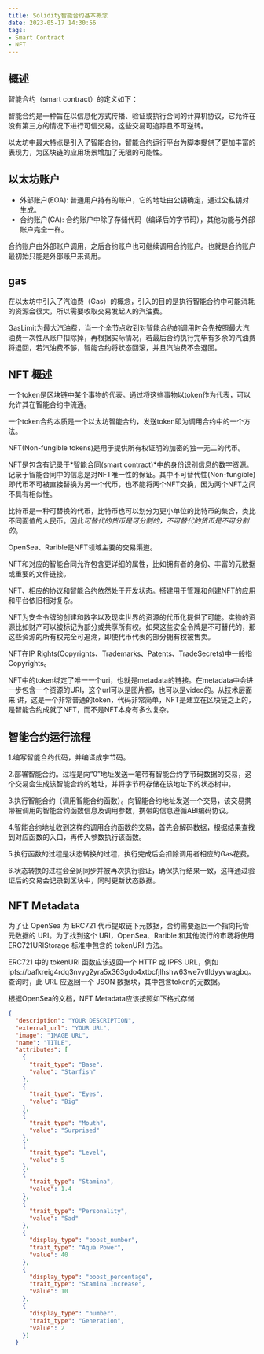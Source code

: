 ```yaml
---
title: Solidity智能合约基本概念
date: 2023-05-17 14:30:56
tags:
- Smart Contract
- NFT
---
```


## 概述

智能合约（smart contract）的定义如下：

智能合约是一种旨在以信息化方式传播、验证或执行合同的计算机协议，它允许在没有第三方的情况下进行可信交易。这些交易可追踪且不可逆转。

以太坊中最大特点是引入了智能合约，智能合约运行平台为脚本提供了更加丰富的表现力，为区块链的应用场景增加了无限的可能性。

## 以太坊账户

- 外部账户(EOA): 普通用户持有的账户，它的地址由公钥确定，通过公私钥对生成。
- 合约账户(CA): 合约账户中除了存储代码（编译后的字节码），其他功能与外部账户完全一样。

合约账户由外部账户调用，之后合约账户也可继续调用合约账户。也就是合约账户最初始只能是外部账户来调用。

## gas

在以太坊中引入了汽油费（Gas）的概念，引入的目的是执行智能合约中可能消耗的资源会很大，所以需要收取交易发起人的汽油费。

GasLimit为最大汽油费，当一个全节点收到对智能合约的调用时会先按照最大汽油费一次性从账户扣除掉，再根据实际情况，若最后合约执行完毕有多余的汽油费将退回，若汽油费不够，智能合约将状态回滚，并且汽油费不会退回。

## NFT 概述

一个token是区块链中某个事物的代表。通过将这些事物以token作为代表，可以允许其在智能合约中流通。

一个token合约本质是一个以太坊智能合约，发送token即为调用合约中的一个方法。

NFT(Non-fungible tokens)是用于提供所有权证明的加密的独一无二的代币。

NFT是包含有记录于*智能合同(smart contract)*中的身份识别信息的数字资源。记录于智能合同中的信息是对NFT唯一性的保证。其中不可替代性(Non-fungible)即代币不可被直接替换为另一个代币，也不能将两个NFT交换，因为两个NFT之间不具有相似性。

比特币是一种可替换的代币，比特币也可以划分为更小单位的比特币的集合，类比不同面值的人民币。因此*可替代的货币是可分割的，不可替代的货币是不可分割的*。

OpenSea、Rarible是NFT领域主要的交易渠道。

NFT和对应的智能合同允许包含更详细的属性，比如拥有者的身份、丰富的元数据或重要的文件链接。

NFT、相应的协议和智能合约依然处于开发状态。搭建用于管理和创建NFT的应用和平台依旧相对复杂。

NFT为安全令牌的创建和数字以及现实世界的资源的代币化提供了可能。实物的资源比如财产可以被标记为部分或共享所有权。如果这些安全令牌是不可替代的，那这些资源的所有权完全可追溯，即使代币代表的部分拥有权被售卖。

NFT在IP Rights(Copyrights、Trademarks、Patents、TradeSecrets)中一般指Copyrights。

NFT中的token绑定了唯一一个uri，也就是metadata的链接。在metadata中会进一步包含一个资源的URI，这个url可以是图片都，也可以是video的。从技术层面来 讲，这是一个非常普通的token，代码非常简单，NFT是建立在区块链之上的，是智能合约成就了NFT，而不是NFT本身有多么复杂。

## 智能合约运行流程

1.编写智能合约代码，并编译成字节码。

2.部署智能合约。过程是向“0”地址发送一笔带有智能合约字节码数据的交易，这个交易会生成该智能合约的地址，并将字节码存储在该地址下的状态树中。

3.执行智能合约（调用智能合约函数）。向智能合约地址发送一个交易，该交易携带被调用的智能合约函数信息及调用参数，携带的信息遵循ABI编码协议。

4.智能合约地址收到这样的调用合约函数的交易，首先会解码数据，根据结果查找到对应函数的入口，再传入参数执行该函数。

5.执行函数的过程是状态转换的过程，执行完成后会扣除调用者相应的Gas花费。

6.状态转换的过程会全网同步并被再次执行验证，确保执行结果一致，这样通过验证后的交易会记录到区块中，同时更新状态数据。

## NFT Metadata

为了让 OpenSea 为 ERC721 代币提取链下元数据，合约需要返回一个指向托管元数据的 URI。为了找到这个 URI，OpenSea、Rarible 和其他流行的市场将使用 ERC721URIStorage 标准中包含的 tokenURI 方法。

ERC721 中的 tokenURI 函数应该返回一个 HTTP 或 IPFS URL，例如 ipfs://bafkreig4rdq3nvyg2yra5x363gdo4xtbcfjlhshw63we7vtlldyyvwagbq。查询时，此 URL 应返回一个 JSON 数据块，其中包含token的元数据。

根据OpenSea的文档，NFT Metadata应该按照如下格式存储
```json
{ 
  "description": "YOUR DESCRIPTION",
  "external_url": "YOUR URL",
  "image": "IMAGE URL",
  "name": "TITLE", 
  "attributes": [
    {
      "trait_type": "Base", 
      "value": "Starfish"
    }, 
    {
      "trait_type": "Eyes", 
      "value": "Big"
    }, 
    {
      "trait_type": "Mouth", 
      "value": "Surprised"
    }, 
    {
      "trait_type": "Level", 
      "value": 5
    }, 
    {
      "trait_type": "Stamina", 
      "value": 1.4
    }, 
    {
      "trait_type": "Personality", 
      "value": "Sad"
    }, 
    {
      "display_type": "boost_number", 
      "trait_type": "Aqua Power", 
      "value": 40
    }, 
    {
      "display_type": "boost_percentage", 
      "trait_type": "Stamina Increase", 
      "value": 10
    }, 
    {
      "display_type": "number", 
      "trait_type": "Generation", 
      "value": 2
    }]
  }
```
